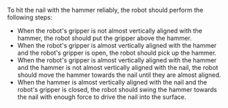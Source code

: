 To hit the nail with the hammer reliably, the robot should perform the following steps:
- When the robot's gripper is not almost vertically aligned with the hammer, the robot should put the gripper above the hammer.
- When the robot's gripper is almost vertically aligned with the hammer and the robot's gripper is open, the robot should pick up the hammer.
- When the robot's gripper is almost vertically aligned with the hammer and the hammer is not almost vertically aligned with the nail, the robot should move the hammer towards the nail until they are almost aligned.
- When the hammer is almost vertically aligned with the nail and the robot's gripper is closed, the robot should swing the hammer towards the nail with enough force to drive the nail into the surface.
